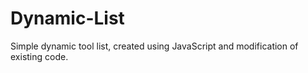 # Dynamic-List
Simple dynamic tool list, created using JavaScript and modification of existing code.
